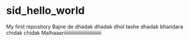 # sid_hello_world
My first repository
Bajne de dhadak dhadak dhol tashe dhadak bhandara  chidak chidak 
Malhaaariiiiiiiiiiiiiiiiiiiiiiiiiiiiii
